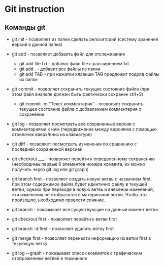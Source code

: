 # Git instruction

## Команды git
* git init - позволяет из папки сделать репозиторий (систему хранения версий в данной папке)
* git add - позволяет добавить файл для отслеживания

    * git add file.txt - добавит файл file с расширением txt
    * git add . - добавит все файлы из папки
    * git add TAB - при нажатии клавиши TAB предложит подряд файлы из папки

* git commit - позволяет сохранить текущее состояние файла (при этом файл вначале должен быть фактически сохранен ctrl+S)

    * git commit -m "Текст комментария" - позволяет сохранить текущее состояние файла с добавлением комментария о сохранении

* git log - позволяет посмотреть все сохраненные версии с комментариями к ним (передвижение между версиями с помощью стрелочек вверх/вниз на клавиатуре)

* git diff - позволяет посмотреть изменения по сравнению с последней сохраненной версией

* git checkout ___ - позволяет перейти к определенному сохранению (необходимы первые 6 элементов номера коммита, их можно получить через git log или git graph)

* git branch first - позволяет создать новую ветвь с названием first, при этом содержимое файла будет идентично файлу в текущей ветви, однако при переходе в новую ветвь и внесении изменений, эти изменения не отобразятся в материнской ветви. Чтобы это произошло, необходимо провести слияние.

* git branch - показывает все существующие на данный момент ветви

* git checkout first - позволяет перейти к ветви first

* git branch -d first - позволяет удалить ветку first
 
* git merge first - позволяет перенести информацию из ветки first в текующую ветку

* git log --graph - показывает список коммитов с графическим отображением ветвей в терминале